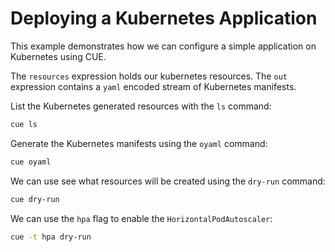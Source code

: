 # Deploying a Kubernetes Application

This example demonstrates how we can configure a simple application on Kubernetes using CUE.

The `resources` expression holds our kubernetes resources. The `out` expression contains a `yaml` encoded stream of Kubernetes manifests.

List the Kubernetes generated resources with the `ls` command:
```bash
cue ls
```

Generate the Kubernetes manifests using the `oyaml` command:
```bash
cue oyaml
```

We can use see what resources will be created using the `dry-run` command:
```bash
cue dry-run
```

We can use the `hpa` flag to enable the `HorizontalPodAutoscaler`:
```bash
cue -t hpa dry-run
```

